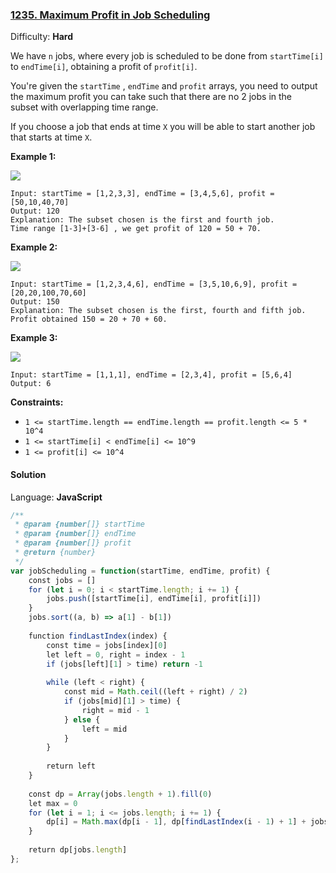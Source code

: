 ### [1235\. Maximum Profit in Job Scheduling](https://leetcode.com/problems/maximum-profit-in-job-scheduling/)

Difficulty: **Hard**


We have `n` jobs, where every job is scheduled to be done from `startTime[i]` to `endTime[i]`, obtaining a profit of `profit[i]`.

You're given the `startTime` , `endTime` and `profit` arrays, you need to output the maximum profit you can take such that there are no 2 jobs in the subset with overlapping time range.

If you choose a job that ends at time `X` you will be able to start another job that starts at time `X`.

**Example 1:**

**![](https://assets.leetcode.com/uploads/2019/10/10/sample1_1584.png)**

```
Input: startTime = [1,2,3,3], endTime = [3,4,5,6], profit = [50,10,40,70]
Output: 120
Explanation: The subset chosen is the first and fourth job. 
Time range [1-3]+[3-6] , we get profit of 120 = 50 + 70.
```

**Example 2:**

**![](https://assets.leetcode.com/uploads/2019/10/10/sample22_1584.png)**

```
Input: startTime = [1,2,3,4,6], endTime = [3,5,10,6,9], profit = [20,20,100,70,60]
Output: 150
Explanation: The subset chosen is the first, fourth and fifth job. 
Profit obtained 150 = 20 + 70 + 60.
```

**Example 3:**

**![](https://assets.leetcode.com/uploads/2019/10/10/sample3_1584.png)**

```
Input: startTime = [1,1,1], endTime = [2,3,4], profit = [5,6,4]
Output: 6
```

**Constraints:**

*   `1 <= startTime.length == endTime.length == profit.length <= 5 * 10^4`
*   `1 <= startTime[i] < endTime[i] <= 10^9`
*   `1 <= profit[i] <= 10^4`


#### Solution

Language: **JavaScript**

```javascript
/**
 * @param {number[]} startTime
 * @param {number[]} endTime
 * @param {number[]} profit
 * @return {number}
 */
var jobScheduling = function(startTime, endTime, profit) {
    const jobs = []
    for (let i = 0; i < startTime.length; i += 1) {
        jobs.push([startTime[i], endTime[i], profit[i]])
    }
    jobs.sort((a, b) => a[1] - b[1])
    
    function findLastIndex(index) {
        const time = jobs[index][0]
        let left = 0, right = index - 1
        if (jobs[left][1] > time) return -1
        
        while (left < right) {
            const mid = Math.ceil((left + right) / 2)
            if (jobs[mid][1] > time) {
                right = mid - 1
            } else {
                left = mid
            }
        }
        
        return left
    }
    
    const dp = Array(jobs.length + 1).fill(0)
    let max = 0
    for (let i = 1; i <= jobs.length; i += 1) {
        dp[i] = Math.max(dp[i - 1], dp[findLastIndex(i - 1) + 1] + jobs[i - 1][2])
    }
    
    return dp[jobs.length]
};
```